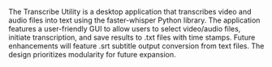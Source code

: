 The Transcribe Utility is a desktop application that transcribes video and audio files
into text using the faster-whisper Python library. The application features a
user-friendly GUI to allow users to select video/audio files, initiate transcription,
and save results to .txt files with time stamps. Future enhancements will
feature .srt subtitle output conversion from text files. The design prioritizes
modularity for future expansion.
